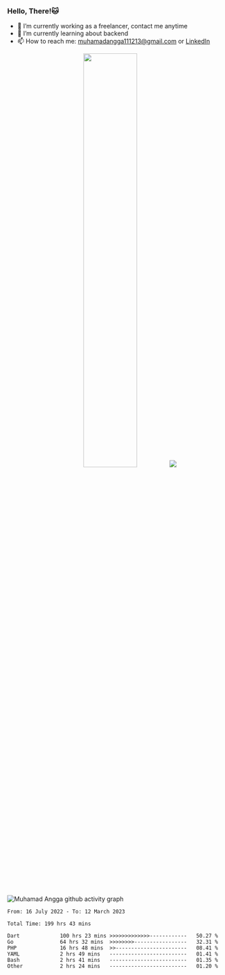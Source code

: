 
### Hello, There!🐱

- 🔭 I’m currently working as a freelancer, contact me anytime
- 🌱 I’m currently learning about backend
- 📫 How to reach me: [muhamadangga111213@gmail.com](mailto:muhamadangga111213@gmail.com) or [LinkedIn](https://www.linkedin.com/in/muhamad-angga)

<p align="center">
    <img width="49.5%" src="https://github-readme-stats.vercel.app/api?username=muhangga&count_private=true&theme=ocean_dark&show_icons=true" />
    &nbsp;
    <img src="https://github-readme-stats.vercel.app/api/top-langs/?username=muhangga&langs_count=8&layout=compact&theme=ocean_dark&show_icons=true" />
</p>

![Muhamad Angga github activity graph](https://github-readme-activity-graph.cyclic.app/graph?username=muhangga&custom_title=Angga&color=708090&theme=github-dark)


<!--START_SECTION:waka-->

```text
From: 16 July 2022 - To: 12 March 2023

Total Time: 199 hrs 43 mins

Dart             100 hrs 23 mins >>>>>>>>>>>>>------------   50.27 %
Go               64 hrs 32 mins  >>>>>>>>-----------------   32.31 %
PHP              16 hrs 48 mins  >>-----------------------   08.41 %
YAML             2 hrs 49 mins   -------------------------   01.41 %
Bash             2 hrs 41 mins   -------------------------   01.35 %
Other            2 hrs 24 mins   -------------------------   01.20 %
```

<!--END_SECTION:waka-->
